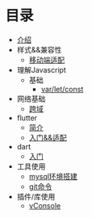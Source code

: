 # 目录

* [介绍](README.md)
* 样式&&兼容性
  * [移动端适配](css/LAYOUT.md)
* 理解Javascript
  * 基础
    * [var/let/const](javascript/base/VAR.md)
* 网络基础
  * [跨域](net/CO.md)
* flutter
  * [简介](flutter/BRIEF.md)
  * [入门&&适配](flutter/PRIMER.md)
* dart
  * [入门](dart/PRIMER.md)
* 工具使用
  * [mysql环境搭建](tools/MYSQL.md)
  * [git命令](tools/GIT.md)
* 插件/库使用
  * [vConsole](plugins/vConsole.md)